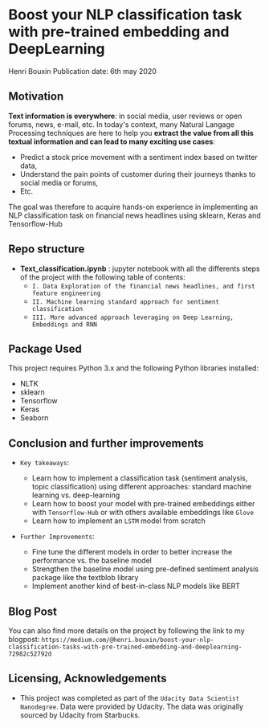 # Boost your NLP classification task with pre-trained embedding and DeepLearning

Henri Bouxin
Publication date: 6th may 2020

## Motivation
**Text information is everywhere**: in social media, user reviews or open forums, news, e-mail, etc. In today's context, many Natural Langage Processing techniques are here to help you **extract the value from all this textual information and can lead to many exciting use cases**:
- Predict a stock price movement with a sentiment index based on twitter data,
- Understand the pain points of customer during their journeys thanks to social media or forums,
- Etc.

The goal was therefore to acquire hands-on experience in implementing an NLP classification task on financial news headlines using sklearn, Keras and Tensorflow-Hub

## Repo structure
- **Text_classification.ipynb** : jupyter notebook with all the differents steps of the project with the following table of contents:
  - `I. Data Exploration of the financial news headlines, and first feature engineering`
  - `II. Machine learning standard approach for sentiment classification`
  - `III. More advanced approach leveraging on Deep Learning, Embeddings and RNN`


## Package Used
This project requires Python 3.x and the following Python libraries installed:
- NLTK
- sklearn
- Tensorflow
- Keras
- Seaborn

## Conclusion and further improvements
- `Key takeaways`:
  - Learn how to implement a classification task (sentiment analysis, topic classification) using different approaches: standard machine learning vs. deep-learning
  - Learn how to boost your model with pre-trained embeddings either with `Tensorflow-Hub` or with others available embeddings like `Glove`
  - Learn how to implement an `LSTM` model from scratch


- `Further Improvements`:
  - Fine tune the different models in order to better increase the performance vs. the baseline model
  - Strengthen the baseline model using pre-defined sentiment analysis package like the textblob library
  - Implement another kind of best-in-class NLP models like BERT

## Blog Post
You can also find more details on the project by following the link to my blogpost: `https://medium.com/@henri.bouxin/boost-your-nlp-classification-tasks-with-pre-trained-embedding-and-deeplearning-72982c52792d`

## Licensing, Acknowledgements
- This project was completed as part of the `Udacity Data Scientist Nanodegree`. Data were provided by Udacity. The data was originally sourced by Udacity from Starbucks.
